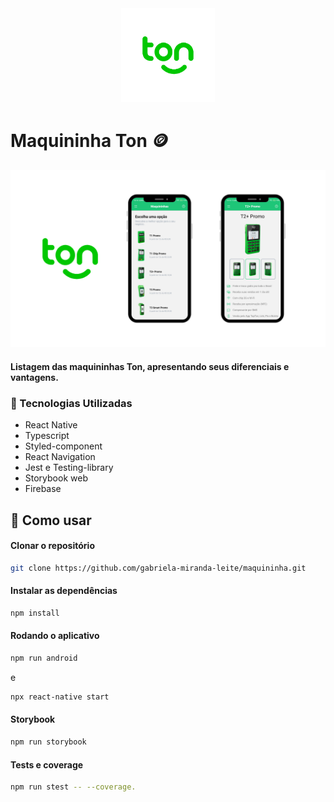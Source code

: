<div align="center"><img src="./.github/ton.png"  width=150px/></div>

# Maquininha Ton 🪙

<div align="center"><img src="./.github/banner.png" width=700px/></div>

#### Listagem das maquininhas Ton, apresentando seus diferenciais e vantagens.

### 🧪 Tecnologias Utilizadas

- React Native
- Typescript
- Styled-component
- React Navigation
- Jest e Testing-library
- Storybook web
- Firebase

## 🚀 Como usar

#### Clonar o repositório

```bash
git clone https://github.com/gabriela-miranda-leite/maquininha.git
```

#### Instalar as dependências

```bash
npm install
```

#### Rodando o aplicativo

```bash
npm run android
```

e

```bash
npx react-native start
```

#### Storybook

```bash
npm run storybook
```

#### Tests e coverage

```bash
npm run stest -- --coverage.
```
